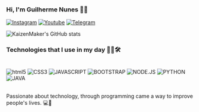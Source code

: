
### Hi, I'm Guilherme Nunes 👋🏻

[![Instagram](https://img.shields.io/badge/guilherme_nc_-E4405F?style=for-the-badge&logo=instagram&logoColor=white)](https://www.instagram.com/guilherme_nc_/)
[![Youtube](https://img.shields.io/badge/KaizenMaker-FF0000?style=for-the-badge&logo=youtube&logoColor=white)](https://www.youtube.com/channel/UCL60NvLaIsgBFmmBR5TuWig)
[![Telegram](https://img.shields.io/badge/KaizenMaker-2CA5E0?style=for-the-badge&logo=telegram&logoColor=white)](https://t.me/KaizenMaker)

![KaizenMaker's GitHub stats](https://github-readme-stats.vercel.app/api?username=KaizenMaker&show_icons=true&theme=highcontrast)

### Technologies that I use in my day 👨🏻🛠️

<div style="display: inline_block"><br/>
<img align="center" alt="html5" src="https://img.shields.io/badge/HTML5-E34F26?style=for-the-badge&logo=html5&logoColor=white" />
<img align="center" alt="CSS3" src=" https://img.shields.io/badge/CSS3-1572B6?style=for-the-badge&logo=css3&logoColor=white " />
<img align="center" alt="JAVASCRIPT" src=" https://img.shields.io/badge/JavaScript-F7DF1E?style=for-the-badge&logo=javascript&logoColor=black " />
<img align="center" alt="BOOTSTRAP" src=" https://img.shields.io/badge/Bootstrap-563D7C?style=for-the-badge&logo=bootstrap&logoColor=white " />
<img align="center" alt="NODE.JS" src=" https://img.shields.io/badge/Node.js-43853D?style=for-the-badge&logo=node.js&logoColor=white " />
<img align="center" alt="PYTHON" src=" https://img.shields.io/badge/Python-3776AB?style=for-the-badge&logo=python&logoColor=white " />
<img align="center" alt="JAVA" src="https://img.shields.io/badge/Java-ED8B00?style=for-the-badge&logo=openjdk&logoColor=white" />
</div><br/>

Passionate about technology, through programming came a way to improve people's lives. 💻📂
